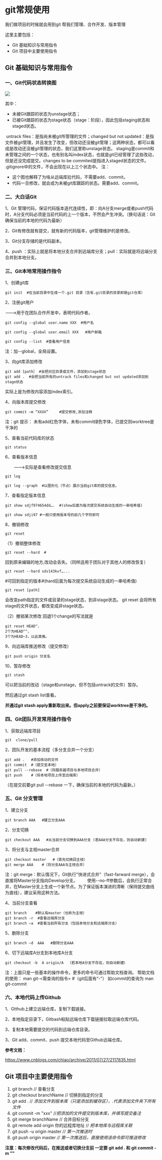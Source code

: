 # git常规使用

我们做项目的时候就会用到git 帮我们管理、合作开发、版本管理

这里主要包括：

- Git 基础知识与常用指令
- Git 项目中主要使用指令



## Git 基础知识与常用指令

### 一、Git代码状态转换图

<img src="../images/git.png">

其中：

- 未被Git跟踪的状态为unstage状态；
- 已被Git跟踪的状态为stage状态（stage：阶段），因此包括staging状态和staged状态。

​      untrack files：是指尚未被git所管理的文件；changed but not updated：是指文件被git管理，并且发生了改变，但改动还没被git管理；这两种状态，都可以看成是改动还没被git管理的状态，我们这里称unstage状态。
staging是commit和未管理之间的一个状态，也有别名叫index状态，也就是git已经管理了这些改动，但是还没完成提交。changes to be commited是指进入staged状态的文件。
.gitignore中的文件，不会出现在以上三个状态中。
注：

- 这个图也解释了为啥从远端库拉代码，不需要add、commit。
- 代码一旦修改，就会成为未被git库跟踪的状态。需要add、commit。



### 二、大白话Git

1、Git 管理代码，保证代码版本迭代连续性，即：向A分支merge或者push代码时，A分支代码必须是当前代码的上一个版本，不然会产生冲突。（换句话说：Git确保当前的本地的代码为最新）

2、Git有修改就有提交，就有新的代码版本，git管理维护的是修改。

3、Git分支存储的是代码副本。

4、push ：实际上就是将本地分支合并到远端库分支；pull：实际就是将远端分支合并到本地分支。



### 三、Git本地常用操作指令

1、创建git库

```
git init  #在当前目录中生成一个.git 目录（含有.git目录的目录即是git仓库）
```

2、注册git用户

--->用于在团队合作开发中，表明代码作者。

```
git config --global user.name XXX  #用户名

git config --global user.email XXX   #用户邮箱

git config --list  #查看用户信息
```

注：加--global，全局设置。

3、向git库添加修改

```
git add [path］ #会把对应目录或文件，添加到stage状态
git add .  #会把当前所有的untrack files和changed but not updated添加到stage状态
```

实际上是为修改内容添加index索引。

4、向版本库提交修改

```
git commit –m “XXXX”     #提交修改,添加注释
```

注：git 提示： 未有add红色字体，未有commit绿色字体，已提交则worktree是干净的

5、查看当前代码库的状态

```
git status
```

6、查看版本信息

　　--->实际是查看修改提交信息

```
git log

git log --graph  #以图形化（节点）展示当前git库的提交信息。
```

7、查看指定版本信息

```
git show sdjf974654dd….  #(show后面为每次提交系统自动生成的一串哈希值)

git show sdji97 #一般只使用版本号的前几个字符即可
```

8、撤销修改

```
git reset
```

（1）撤销整体修改

```
git reset --hard  #
```

回到原来编辑的地方,改动会丢失。（同样适用于团队对于其他人的修改恢复）

```
git reset --hard sdv143kvf…... 
```

#可回到指定的版本#(hard后面为每次提交系统自动生成的一串哈希值)

```
git reset [path] 
```

会改变path指定的文件或目录的stage状态，到非stage状态。
git reset 会将所有stage的文件状态，都改变成非stage状态。

（2）撤销某次修改
    回退1个change的写法就是

```
git reset HEAD^，
2个为HEAD^^，
3个为HEAD~3，以此类推。
```

9、向远端库推送修改（提交修改）

```
git push origin 分支名
```

10、暂存修改

```
git stash
```

可以把当前的改动（stage和unstage，但不包括untrack的文件）暂存。

然后通过git stash list查看。

**并通过git stash apply重新取出来。但apply之前要保证worktree是干净的。**



### 四、Git团队开发常用操作指令

1、获取远端库项目

```
git  clone/pull
```

2、团队开发的基本流程（多分支合并一个分支）

```
git add .   #添加改动的文件
git commit  #（提交至本地）
git pull --rebase  #（将服务器项目与本地项目合并）
git push    #（将本地项目上传至远端库）
```


（在提交前要git pull --rebase 一下，确保当前的本地的代码为最新。）



### 五、Git 分支管理

1、建立分支

```
git branch AAA   #建立分支AAA
```

2、分支切换

```
git checkout AAA   #从当前分支切换到AAA分支 (若AAA分支不存在，则自动新建)
```

3、将分支与主枝master合并

```
git checkout master   #（首先切换回主枝）
git merge AAA    #（将分支AAA与主枝合并）
```

注：git merge：默认情况下，Git执行"快进式合并"（fast-farward merge），会直接将Master分支指向Develop分支。
　　使用--no-ff参数后，会执行正常合并，在Master分支上生成一个新节点。为了保证版本演进的清晰（保持提交曲线为直线），建议采用这种方法。

4、当前分支查看

```
git branch    #默认有master（也称为主枝）
git branch -r  #查看远端库分支
git branch –a  #查看当前所有分支（包括本地分支和远端库分支）
```

5、删除分支

```
git branch –d  AAA   #删除分支AAA
```

6、切下远端库A分支到本地库A分支

```
git checkout -b  A origin/A  （若本地A分支不存在，则自动新建）
```

注：上面只是一些基本的操作命令，更多的命令可通过帮助文档查询。
         帮助文档的使用：
man git-<需查询的指令>      #（git后面有“-”）
    如commit的查询为  man git-commit



### 六、本地代码上传Github

1、Gtthub上建立远端仓库，复制下载链接。

2、本地指定目录下，Gitbash粘贴远端仓库下载链接拉取远端仓库代码。

3、复制本地需要提交的代码到远端仓库目录。

3、Git add、commit、push 提交本地代码至Github远端仓库。



**参考文档：**

https://www.cnblogs.com/chiao/archive/2011/07/27/2117835.html



## Git 项目中主要使用指令

1. git branch  // 查看分支
2. git checkout branchName // 切换到指定的分支
3. git add .  // *添加文件到版本库（只是添加到缓存区），.代表添加文件夹下所有文件* 
4. git commit -m "xxx"  //*把添加的文件提交到版本库，并填写提交备注*
5. git merge branchName //  合并目标分支
6. git remote add origin 你的远程库地址  // *把本地库与远程库关联*
7. git push -u origin master    *// 第一次推送时*
8. git push origin master  *// 第一次推送后，直接使用该命令即可推送修改*

**注意：每次修改代码后，在推送或者切换分支前  一定要 git add . 和 git commit -m ""**

